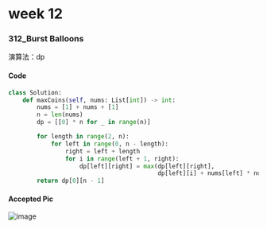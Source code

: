 # week 12
### 312_Burst Balloons
演算法：dp
#### Code
```python
class Solution:
    def maxCoins(self, nums: List[int]) -> int:
        nums = [1] + nums + [1]
        n = len(nums)
        dp = [[0] * n for _ in range(n)]

        for length in range(2, n):
            for left in range(0, n - length):
                right = left + length
                for i in range(left + 1, right):
                    dp[left][right] = max(dp[left][right],
                                          dp[left][i] + nums[left] * nums[i] * nums[right] + dp[i][right])
        return dp[0][n - 1]
```
#### Accepted Pic
![image](https://github.com/user-attachments/assets/6a5e7def-2a8c-49c5-b56c-bb073147473b)
